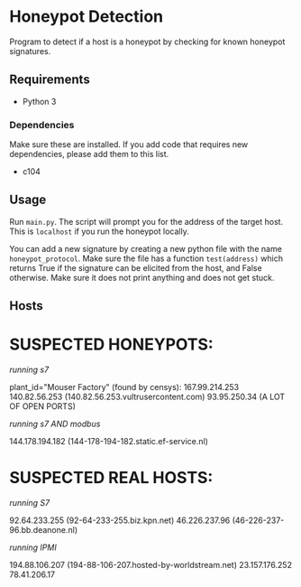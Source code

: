 # Honeypot Detection

Program to detect if a host is a honeypot by checking for known honeypot signatures.

## Requirements

- Python 3

### Dependencies

Make sure these are installed. If you add code that requires new dependencies, please add them to this list. 

- c104 



## Usage

Run `main.py`. The script will prompt you for the address of the target host. This is `localhost` if you run the honeypot locally.

You can add a new signature by creating a new python file with the name `honeypot_protocol`. Make sure the file has a function `test(address)` which returns True if the signature can be elicited from the host, and False otherwise. Make sure it does not print anything and does not get stuck.


## Hosts
# SUSPECTED HONEYPOTS:

*running s7*

plant_id="Mouser Factory" (found by censys):
167.99.214.253
140.82.56.253 (140.82.56.253.vultrusercontent.com) 
93.95.250.34 (A LOT OF OPEN PORTS)

*running s7 AND modbus*

144.178.194.182 (144-178-194-182.static.ef-service.nl) 


# SUSPECTED REAL HOSTS:

*running S7*

92.64.233.255 (92-64-233-255.biz.kpn.net) 
46.226.237.96 (46-226-237-96.bb.deanone.nl) 

*running IPMI*

194.88.106.207 (194-88-106-207.hosted-by-worldstream.net)
23.157.176.252
78.41.206.17
